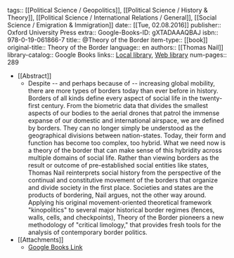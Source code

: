 tags:: [[Political Science / Geopolitics]], [[Political Science / History & Theory]], [[Political Science / International Relations / General]], [[Social Science / Emigration & Immigration]]
date:: [[Tue, 02.08.2016]]
publisher:: Oxford University Press
extra:: Google-Books-ID: gXTADAAAQBAJ
isbn:: 978-0-19-061866-7
title:: @Theory of the Border
item-type:: [[book]]
original-title:: Theory of the Border
language:: en
authors:: [[Thomas Nail]]
library-catalog:: Google Books
links:: [Local library](zotero://select/library/items/U39ITK9V), [Web library](https://www.zotero.org/users/6520516/items/U39ITK9V)
num-pages:: 289

- [[Abstract]]
	- Despite -- and perhaps because of -- increasing global mobility, there are more types of borders today than ever before in history. Borders of all kinds define every aspect of social life in the twenty-first century. From the biometric data that divides the smallest aspects of our bodies to the aerial drones that patrol the immense expanse of our domestic and international airspace, we are defined by borders. They can no longer simply be understood as the geographical divisions between nation-states. Today, their form and function has become too complex, too hybrid. What we need now is a theory of the border that can make sense of this hybridity across multiple domains of social life. Rather than viewing borders as the result or outcome of pre-established social entities like states, Thomas Nail reinterprets social history from the perspective of the continual and constitutive movement of the borders that organize and divide society in the first place. Societies and states are the products of bordering, Nail argues, not the other way around. Applying his original movement-oriented theoretical framework "kinopolitics" to several major historical border regimes (fences, walls, cells, and checkpoints), Theory of the Border pioneers a new methodology of "critical limology," that provides fresh tools for the analysis of contemporary border politics.
- [[Attachments]]
	- [Google Books Link](https://books.google.ch/books?id=gXTADAAAQBAJ)